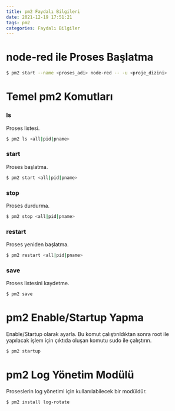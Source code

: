 ```yaml
---
title: pm2 Faydalı Bilgileri
date: 2021-12-19 17:51:21
tags: pm2
categories: Faydalı Bilgiler
---
```

# node-red ile Proses Başlatma
```bash
$ pm2 start --name <proses_adi> node-red -- -u <proje_dizini>
```

# Temel pm2 Komutları
### ls
Proses listesi.
```bash
$ pm2 ls <all|pid|pname>
```

<!-- more -->

### start
Proses başlatma.
```bash
$ pm2 start <all|pid|pname>
```
### stop
Proses durdurma.
```bash
$ pm2 stop <all|pid|pname>
```
### restart
Proses yeniden başlatma.
```bash
$ pm2 restart <all|pid|pname>
```
### save
Proses listesini kaydetme.
```bash
$ pm2 save
```

# pm2 Enable/Startup Yapma
Enable/Startup olarak ayarla. Bu komut çalıştırıldıktan sonra root ile yapılacak işlem için çıktıda oluşan komutu sudo ile çalıştırın.
```bash
$ pm2 startup
```

# pm2 Log Yönetim Modülü
Proseslerin log yönetimi için kullanılabilecek bir modüldür.
```bash
$ pm2 install log-rotate
```